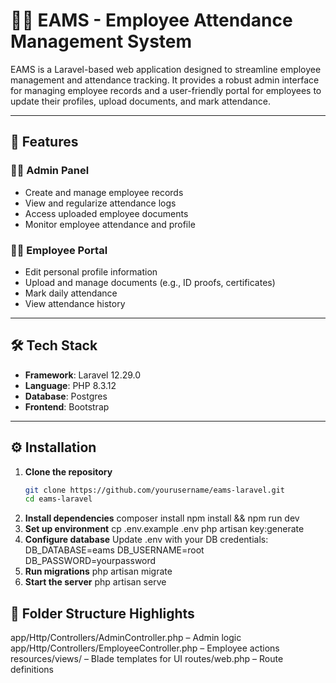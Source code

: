 # 🧑‍💼 EAMS - Employee Attendance Management System

EAMS is a Laravel-based web application designed to streamline employee management and attendance tracking. It provides a robust admin interface for managing employee records and a user-friendly portal for employees to update their profiles, upload documents, and mark attendance.

---

## 🚀 Features

### 👨‍💼 Admin Panel
- Create and manage employee records
- View and regularize attendance logs
- Access uploaded employee documents
- Monitor employee attendance and profile

### 🙋‍♂️ Employee Portal
- Edit personal profile information
- Upload and manage documents (e.g., ID proofs, certificates)
- Mark daily attendance
- View attendance history

---

## 🛠 Tech Stack

- **Framework**: Laravel 12.29.0
- **Language**: PHP 8.3.12
- **Database**: Postgres 
- **Frontend**: Bootstrap

---

## ⚙️ Installation

1. **Clone the repository**
   ```bash
   git clone https://github.com/yourusername/eams-laravel.git
   cd eams-laravel
2. **Install dependencies**
   composer install
   npm install && npm run dev
3. **Set up environment**
   cp .env.example .env
   php artisan key:generate
4. **Configure database**
    Update .env with your DB credentials:
   DB_DATABASE=eams
   DB_USERNAME=root
   DB_PASSWORD=yourpassword
5. **Run migrations**
   php artisan migrate
7. **Start the server**
   php artisan serve

## 📂 Folder Structure Highlights
app/Http/Controllers/AdminController.php – Admin logic
app/Http/Controllers/EmployeeController.php – Employee actions
resources/views/ – Blade templates for UI
routes/web.php – Route definitions


